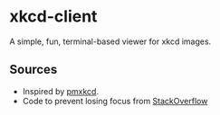 # xkcd-client
A simple, fun, terminal-based viewer for xkcd images.

## Sources
 - Inspired by [pmxkcd](https://github.com/hakerdefo/pmxkcd).
 - Code to prevent losing focus from [StackOverflow](http://stackoverflow.com/questions/25585625/)
